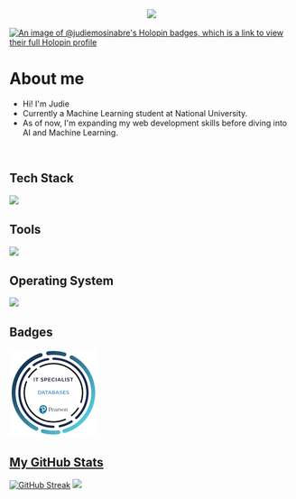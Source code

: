 
<div align="center">
  <img src="https://visitor-badge.laobi.icu/badge?page_id=judiemosinabre.judiemosinabre"/>
</div>

<!-- Holopin Section -->
[![An image of @judiemosinabre's Holopin badges, which is a link to view their full Holopin profile](https://holopin.me/judiemosinabre)](https://holopin.io/@judiemosinabre)

# About me
- Hi! I'm Judie
- Currently a Machine Learning student at National University.
- As of now, I'm expanding my web development skills before diving into AI and Machine Learning.
<br>

## Tech Stack
<p align="left">
  <a href="https://skillicons.dev">
    <img src="https://skillicons.dev/icons?i=html,css,tailwind,javascript,java,py,mysql" />
  </a>
</p>

## Tools
<p align="left">
  <a href="https://skillicons.dev">
    <img src="https://skillicons.dev/icons?i=figma,notion,vscode,github" />
  </a>
</p>


## Operating System
<p align="left">
  <a href="https://skillicons.dev">
    <img src="https://skillicons.dev/icons?i=windows,linux,ubuntu" />
  </a>
</p>

## Badges
<p align ="left">
  <a href="https://github.com/j-archives/j-archives/blob/main/assets/badges/it-specialist-databases.png"><img src="https://github.com/j-archives/j-archives/blob/main/assets/badges/it-specialist-databases.png" alt="it-specialist-badge"</a>
</p>


## My GitHub Stats
<a href="https://git.io/streak-stats"><img src="https://github-readme-streak-stats.herokuapp.com?user=judiemosinabre" alt="GitHub Streak" /></a>
<a href="http://www.github.com/j-archives"><img src="https://github-readme-stats.vercel.app/api?username=judiemosinabre&theme=graywhite&show_icons=true&hide_border=false&count_private=true/"></a>
